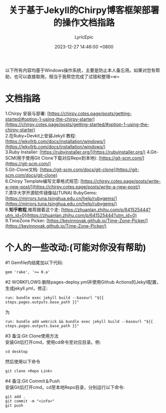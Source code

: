 ﻿---
title: 关于基于Jekyll的Chirpy博客框架部署的操作文档指路
date: 2023-12-27 14:46:00 +0800
categories: [HARDCORE ARTICLES, CODING]
tags: [undefined]
author: LyricEpic
---

以下所有内容均基于Windows操作系统，主要是防止本人备忘用。如果对您有帮助，也可以直接取用，相当于我帮您完成了试错和整理=w=    

# 文档指路

1.Chirpy 安装与部署: [https://chirpy.cotes.page/posts/getting-started/#option-1-using-the-chirpy-starter](https://chirpy.cotes.page/posts/getting-started/#option-1-using-the-chirpy-starter)    
2.在Ruby+Devkit上安装Jekyll 教程: [https://jekyllrb.com/docs/installation/windows/](https://jekyllrb.com/docs/installation/windows/)    
3.Ruby Installer: [https://rubyinstaller.org/](https://rubyinstaller.org/)
4.Git-SCM(用于使用Git Clone下载对应Repo到本地): [https://git-scm.com/](https://git-scm.com/)    
5.Git-Clone文档: [https://git-scm.com/docs/git-clone](https://git-scm.com/docs/git-clone)    
6.Chirpy Template编写文章格式规范: [https://chirpy.cotes.page/posts/write-a-new-post/](https://chirpy.cotes.page/posts/write-a-new-post/)       
7.清华大学开源软件镜像站(TUNA) RubyGems: [https://mirrors.tuna.tsinghua.edu.cn/help/rubygems/](https://mirrors.tuna.tsinghua.edu.cn/help/rubygems/)    
8.**知乎教程**,推荐跟着这个走: [https://zhuanlan.zhihu.com/p/641525444?utm_id=0](https://zhuanlan.zhihu.com/p/641525444?utm_id=0)    
9.TimeZone Picker: [https://kevinnovak.github.io/Time-Zone-Picker/](https://kevinnovak.github.io/Time-Zone-Picker/)    

# 个人的一些改动:(可能对你没有帮助)

#1 Gemfile内结尾加以下代码:        
```
gem 'rake', '>= 0.a'
```

#2 WORKFLOWS:删除pages-deploy.yml并使用Github Actions的Jekyll配置，生成jekyll.yml，修正:    
```
run: bundle exec jekyll build --baseurl "${{ steps.pages.outputs.base_path }}"
```
为    
```
run: bundle add webrick && bundle exec jekyll build --baseurl "${{ steps.pages.outputs.base_path }}"
```

#3 备注:Git Clone使用方法    
安装Git后打开cmd，使用cd命令至对应目录。例:    
```
cd desktop
```
然后使用以下命令    
```
git clone <Repo Link>
```

#4 备注:Git Commit＆Push    
安装Git后打开cmd，cd至本地Repo目录，分别运行以下命令:    
```
git add . 
git commit -m "<info>"
git push
```

